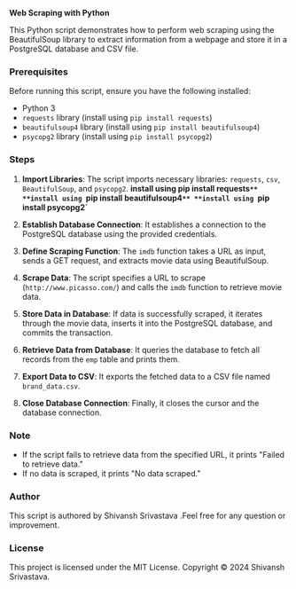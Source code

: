 **Web Scraping with Python**

This Python script demonstrates how to perform web scraping using the BeautifulSoup library to extract information from a webpage and store it in a PostgreSQL database and CSV file.

### Prerequisites

Before running this script, ensure you have the following installed:

- Python 3
- `requests` library (install using `pip install requests`)
- `beautifulsoup4` library (install using `pip install beautifulsoup4`)
- `psycopg2` library (install using `pip install psycopg2`)

### Steps

1. **Import Libraries**: The script imports necessary libraries: `requests`, `csv`, `BeautifulSoup`, and `psycopg2`.
   **install using pip install requests`**
   **install using `pip install beautifulsoup4`**
   **install using `pip install psycopg2`**

3. **Establish Database Connection**: It establishes a connection to the PostgreSQL database using the provided credentials.

4. **Define Scraping Function**: The `imdb` function takes a URL as input, sends a GET request, and extracts movie data using BeautifulSoup.

5. **Scrape Data**: The script specifies a URL to scrape (`http://www.picasso.com/`) and calls the `imdb` function to retrieve movie data.

6. **Store Data in Database**: If data is successfully scraped, it iterates through the movie data, inserts it into the PostgreSQL database, and commits the transaction.

7. **Retrieve Data from Database**: It queries the database to fetch all records from the `emp` table and prints them.

8. **Export Data to CSV**: It exports the fetched data to a CSV file named `brand_data.csv`.

9. **Close Database Connection**: Finally, it closes the cursor and the database connection.

### Note

- If the script fails to retrieve data from the specified URL, it prints "Failed to retrieve data."
- If no data is scraped, it prints "No data scraped."

### Author

This script is authored by Shivansh Srivastava .Feel free for any question or improvement.

### License
This project is licensed under the MIT License. Copyright © 2024 Shivansh Srivastava.

